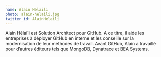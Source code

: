 ```yaml
---
name: Alain Hélaïli
photo: alain-helaili.jpg
twitter_id: AlainHelaili
---
```


Alain Hélaïli est Solution Architect pour GitHub. A ce titre, il aide les entreprises à déployer GitHub en interne et les conseille sur la modernisation de leur méthodes de travail. Avant GitHub, Alain a travaillé pour d’autres éditeurs tels que MongoDB, Dynatrace et BEA Systems.
